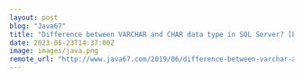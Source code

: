 ```yaml
---
layout: post
blog: "Java67"
title: "Difference between VARCHAR and CHAR data type in SQL Server? [Explained]"
date: 2023-05-23T14:37:00Z
image: images/java.png
remote_url: "http://www.java67.com/2019/06/difference-between-varchar-and-char-data-type-in-sql-server.html"
---
```

